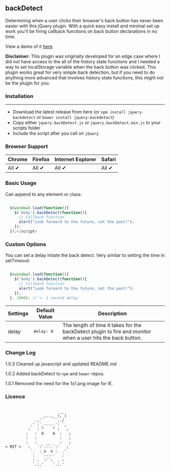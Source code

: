 backDetect
---

Determining when a user clicks their browser's back button has never been easier with this jQuery plugin.  With a quick easy install and minimal set up work you'll be firing callback functions on back button declarations in no time.  

View a demo of it <a href="http://ianrogren.github.io/jquery-backDetect/">here</a>.

**Disclaimer:** This plugin was originally developed for an edge case where I did not have access to the all of the history state functions and I needed a way to set localStorage variable when the back button was clicked.  This plugin works great for very simple back detection, but if you need to do anything more advanced that involves history state functions, this might not be the plugin for you.

### Installation
---
- Download the latest release from here (or `npm install jquery-backdetect` or `bower install jquery-backdetect`)
- Copy either `jquery.backDetect.js` or `jquery.backDetect.min.js` to your scripts folder
- Include the script after you call on `jQuery`

### Browser Support

| Chrome | Firefox | Internet Explorer | Safari |
| --- | --- | --- | --- |
| All ✔ | All ✔ | All ✔ | All ✔ |

### Basic Usage

Can append to any element or class:

``` javascript

  $(window).load(function(){
    $('body').backDetect(function(){
	  // Callback function
      alert("Look forward to the future, not the past!");
    });
  });</script>
```

### Custom Options

You can set a delay intiate the back detect.  Very similar to setting the time in setTimeout:

``` javascript

  $(window).load(function(){
    $('body').backDetect(function(){
      // Callback function
      alert("Look forward to the future, not the past!");
    });
  }, 1000); // <- 1 second delay

````

| Settings | Default Value | Description
| --- | --- | --- |
| delay | <pre>delay: 0</pre> |  The length of time it takes for the backDetect plugin to fire and monitor when a user hits the back button. 

### Change Log

1.0.3 Cleaned up javascript and updated README.md

1.0.2 Added backDetect to `npm` and `bower` repos.

1.0.1 Removed the need for the 1x1.png image for IE.


### Licence 
```

                        __
                _,..,_ (, )
             .,'      `,./
           .' :`.----.': `,
          :   : ^    ^ :   ;
         :   :  6    6  :   ;
         :   :          :   ;
         :   :    __    :   ;
< MIT >   :   `:'.--.`:'   ;
           `.  : o  o :  .'
            :   `----'   :  
            : .  :'`:  . :
            `.:.'    `.:.' 
```


